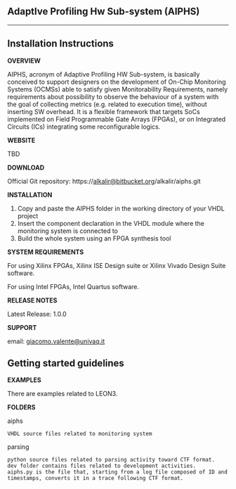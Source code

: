 ## AdaptIve Profiling Hw Sub-system (AIPHS)
---
**Installation Instructions**
---
**OVERVIEW**

AIPHS, acronym of Adaptive Profiling HW Sub-system, is basically conceived to support designers on the development of On-Chip Monitoring Systems (OCMSs) able to satisfy given Monitorability Requirements, namely requirements about possibility to observe the behaviour of a system with the
goal of collecting metrics (e.g. related to execution time), without inserting SW overhead.
It is a flexible framework that targets SoCs implemented on Field Programmable Gate Arrays (FPGAs), or on Integrated Circuits (ICs) integrating some reconfigurable logics.

**WEBSITE**

TBD

**DOWNLOAD**

Official Git repository: https://alkalir@bitbucket.org/alkalir/aiphs.git

**INSTALLATION**

1. Copy and paste the AIPHS folder in the working directory of your VHDL project
2. Insert the component declaration in the VHDL module where the monitoring system is connected to
3. Build the whole system using an FPGA synthesis tool

**SYSTEM REQUIREMENTS**

For using Xilinx FPGAs, Xilinx ISE Design suite or Xilinx Vivado Design Suite software.

For using Intel FPGAs, Intel Quartus software.

**RELEASE NOTES**

Latest Release: 1.0.0

**SUPPORT**

email: giacomo.valente@univaq.it 

**Getting started guidelines**
---

**EXAMPLES**

There are examples related to LEON3. 

**FOLDERS**

aiphs

	VHDL source files related to monitoring system

parsing

	python source files related to parsing activity toward CTF format.
	dev folder contains files related to development activities.
	aiphs.py is the file that, starting from a log file composed of ID and timestamps, converts it in a trace following CTF format.

